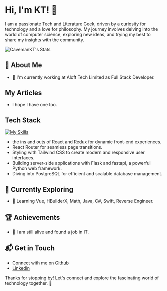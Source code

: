 # Hi, I'm KT! 👋

I am a passionate Tech and Literature Geek, driven by a curiosity for technology and a love for philosophy. My journey involves delving into the world of computer science, exploring new ideas, and trying my best to share my insights with the community.

![CavemanKT's Stats](https://github-readme-stats.vercel.app/api?username=CavemanKT&theme=vue-dark&show_icons=true&hide_border=true&count_private=true)

## 🚀 About Me
- 🔭 I'm currently working at Aloft Tech Limited as Full Stack Developer.

## My Articles
- I hope I have one too.

## Tech Stack
[![My Skills](https://skillicons.dev/icons?i=js,html,css,react,nodejs,express,nextjs,python,fastapi,flask,mongodb,postgresql,mysql,redis)](https://skillicons.dev)
- the ins and outs of React and Redux for dynamic front-end experiences.
- React Router for seamless page transitions.
- Styling with Tailwind CSS to create modern and responsive user interfaces.
- Building server-side applications with Flask and fastapi, a powerful Python web framework.
- Diving into PostgreSQL for efficient and scalable database management.
  
## 🌱 Currently Exploring
- 🚀 Learning Vue, HBuilderX, Math, Java, C#, Swift, Reverse Engineer.

 ## 🏆 Achievements
- 🌟 I am still alive and found a job in IT.

## 📬 Get in Touch

- Connect with me on [Github](https://cavemankt.github.io/)
- [Linkedin](https://www.linkedin.com/in/king-to-li-2b4612b0/)

Thanks for stopping by! Let's connect and explore the fascinating world of technology together. 🚀
